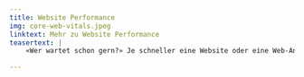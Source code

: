 ```yaml
---
title: Website Performance
img: core-web-vitals.jpeg
linktext: Mehr zu Website Performance
teasertext: |
    «Wer wartet schon gern?» Je schneller eine Website oder eine Web-Anwendung geladen und damit nutzbar wird, desto besser. Hier gibt es eine Reihe von typischen Problemen und Fehlern, angefangen von der Infrastruktur, über die eingesetzte Software, bis hin zum ausgelieferten HTML Code. Viele davon lassen sich lösen oder beheben. Spätestens seitdem Google die Ladegschwindigkeit im Rahmen der Web Vitals berücksichtigt ist das Thema für jeden professionellen Websitebetreiber relevant.

---
```



<!-- more -->

